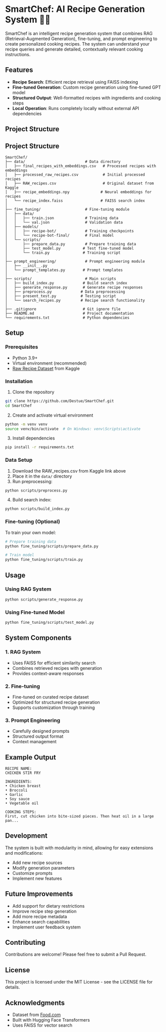 # SmartChef: AI Recipe Generation System 🧑‍🍳

SmartChef is an intelligent recipe generation system that combines RAG (Retrieval-Augmented Generation), fine-tuning, and prompt engineering to create personalized cooking recipes. The system can understand your recipe queries and generate detailed, contextually relevant cooking instructions.

## Features

- **Recipe Search**: Efficient recipe retrieval using FAISS indexing
- **Fine-tuned Generation**: Custom recipe generation using fine-tuned GPT model
- **Structured Output**: Well-formatted recipes with ingredients and cooking steps
- **Local Operation**: Runs completely locally without external API dependencies

## Project Structure
## Project Structure
```
SmartChef/
├── data/                           # Data directory
│   ├── final_recipes_with_embeddings.csv   # Processed recipes with embeddings
│   ├── processed_raw_recipes.csv           # Initial processed recipes
│   ├── RAW_recipes.csv                     # Original dataset from Kaggle
│   ├── recipe_embeddings.npy              # Neural embeddings for recipes
│   └── recipe_index.faiss                 # FAISS search index
│
├── fine_tuning/                    # Fine-tuning module
│   ├── data/
│   │   ├── train.json              # Training data
│   │   └── val.json                # Validation data
│   ├── models/
│   │   ├── recipe-bot/             # Training checkpoints
│   │   └── recipe-bot-final/       # Final model
│   └── scripts/
│       ├── prepare_data.py         # Prepare training data
│       ├── test_model.py          # Test fine-tuned model
│       └── train.py               # Training script
│
├── prompt_engineering/             # Prompt engineering module
│   ├── __init__.py
│   └── prompt_templates.py        # Prompt templates
│
├── scripts/                        # Main scripts
│   ├── build_index.py             # Build search index
│   ├── generate_response.py       # Generate recipe responses
│   ├── preprocess.py             # Data preprocessing
│   ├── present_test.py           # Testing script
│   └── search_recipes.py         # Recipe search functionality
│
├── .gitignore                     # Git ignore file
├── README.md                      # Project documentation
└── requirements.txt               # Python dependencies
```

## Setup

### Prerequisites
- Python 3.9+
- Virtual environment (recommended)
- [Raw Recipe Dataset](https://www.kaggle.com/shuyangli94/food-com-recipes-and-user-interactions) from Kaggle

### Installation

1. Clone the repository
```bash
git clone https://github.com/Destue/SmartChef.git
cd SmartChef
```

2. Create and activate virtual environment
```bash
python -m venv venv
source venv/bin/activate  # On Windows: venv\Scripts\activate
```

3. Install dependencies
```bash
pip install -r requirements.txt
```

### Data Setup

1. Download the RAW_recipes.csv from Kaggle link above
2. Place it in the `data/` directory
3. Run preprocessing:
```bash
python scripts/preprocess.py
```

4. Build search index:
```bash
python scripts/build_index.py
```

### Fine-tuning (Optional)

To train your own model:
```bash
# Prepare training data
python fine_tuning/scripts/prepare_data.py

# Train model
python fine_tuning/scripts/train.py
```

## Usage

### Using RAG System
```bash
python scripts/generate_response.py
```

### Using Fine-tuned Model
```bash
python fine_tuning/scripts/test_model.py
```

## System Components

### 1. RAG System
- Uses FAISS for efficient similarity search
- Combines retrieved recipes with generation
- Provides context-aware responses

### 2. Fine-tuning
- Fine-tuned on curated recipe dataset
- Optimized for structured recipe generation
- Supports customization through training

### 3. Prompt Engineering
- Carefully designed prompts
- Structured output format
- Context management

## Example Output

```
RECIPE NAME:
CHICKEN STIR FRY

INGREDIENTS:
• Chicken breast
• Broccoli
• Garlic
• Soy sauce
• Vegetable oil

COOKING STEPS:
First, cut chicken into bite-sized pieces. Then heat oil in a large pan...
```

## Development

The system is built with modularity in mind, allowing for easy extensions and modifications:
- Add new recipe sources
- Modify generation parameters
- Customize prompts
- Implement new features

## Future Improvements

- Add support for dietary restrictions
- Improve recipe step generation
- Add more recipe metadata
- Enhance search capabilities
- Implement user feedback system

## Contributing

Contributions are welcome! Please feel free to submit a Pull Request.

## License

This project is licensed under the MIT License - see the LICENSE file for details.

## Acknowledgments

- Dataset from [Food.com](https://www.food.com/)
- Built with Hugging Face Transformers
- Uses FAISS for vector search

